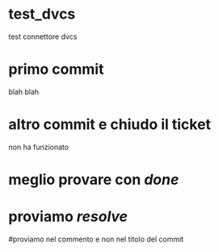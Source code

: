 # test_dvcs
test connettore dvcs

# primo commit
blah blah

# altro commit e chiudo il ticket
non ha funzionato

# meglio provare con *done*

# proviamo *resolve*

#proviamo nel commento e non nel titolo del commit
